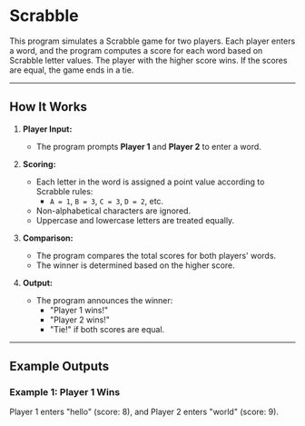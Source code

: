 # Scrabble

This program simulates a Scrabble game for two players. Each player enters a word, and the program computes a score for each word based on Scrabble letter values. The player with the higher score wins. If the scores are equal, the game ends in a tie.

---

## How It Works

1. **Player Input:**
   - The program prompts **Player 1** and **Player 2** to enter a word.

2. **Scoring:**
   - Each letter in the word is assigned a point value according to Scrabble rules:
     - `A = 1`, `B = 3`, `C = 3`, `D = 2`, etc.
   - Non-alphabetical characters are ignored.
   - Uppercase and lowercase letters are treated equally.

3. **Comparison:**
   - The program compares the total scores for both players' words.
   - The winner is determined based on the higher score.

4. **Output:**
   - The program announces the winner:
     - "Player 1 wins!"
     - "Player 2 wins!"
     - "Tie!" if both scores are equal.

---

## Example Outputs

### Example 1: Player 1 Wins
Player 1 enters "hello" (score: 8), and Player 2 enters "world" (score: 9).
